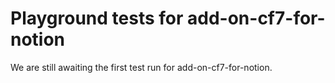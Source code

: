 # Playground tests for add-on-cf7-for-notion
We are still awaiting the first test run for add-on-cf7-for-notion.
